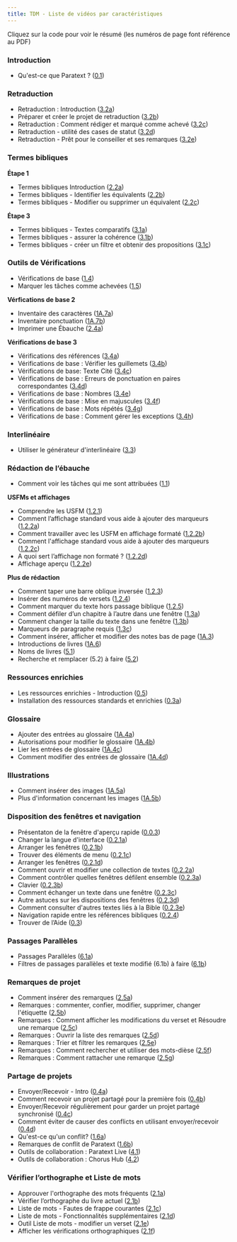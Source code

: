 ```yaml
---
title: TDM - Liste de vidéos par caractéristiques
---
```

 Cliquez sur la code pour voir le résumé
 (les numéros de page font référence au PDF)
 
### Introduction

- Qu'est-ce que Paratext ? ([0.1](0.1.md))

### Retraduction  
-  Retraduction : Introduction ([3.2a](Back-translation/3.2a.md))
-  Préparer et créer le projet de retraduction ([3.2b](Back-translation/3.2b.md))
-  Retraduction : Comment rédiger et marqué comme achevé ([3.2c](Back-translation/3.2c.md))
-  Retraduction - utilité des cases de statut ([3.2d](Back-translation/3.2d.md))
-  Retraduction - Prêt pour le conseiller et ses remarques ([3.2e](Back-translation/3.2e.md))

### Termes bibliques 
**Étape 1**   
-  Termes bibliques Introduction ([2.2a](Biblical-terms/2.2a.md))
-  Termes bibliques - Identifier les équivalents ([2.2b](Biblical-terms/2.2b.md))
-  Termes bibliques - Modifier ou supprimer un équivalent ([2.2c](Biblical-terms/2.2c.md))
  
**Étape 3**
-  Termes bibliques - Textes comparatifs ([3.1a](Biblical-terms/3.1a.md))
-  Termes bibliques - assurer la cohérence ([3.1b](Biblical-terms/3.1b.md))
-  Termes bibliques - créer un filtre et obtenir des propositions ([3.1c](Biblical-terms/3.1c.md))


### Outils de Vérifications 
-  Vérifications de base ([1.4](Checking-tools/1.4.md))
-  Marquer les tâches comme achevées ([1.5](Checking-tools/1.5.md))

**Vérfications de base 2**   
-  Inventaire des caractères ([1A.7a](Checking-tools/1A.7a.md))
-  Inventaire ponctuation ([1A.7b](Checking-tools/1A.7b.md)) 
-  Imprimer une Ébauche ([2.4a](Checking-tools/2.4a.md))

**Vérifications de base 3**   
-  Vérifications des références ([3.4a](Checking-tools/3.4a.md))
-  Vérifications de base : Vérifier les guillemets ([3.4b](Checking-tools/3.4b.md))
-  Vérifications de base: Texte Cité ([3.4c](Checking-tools/3.4c.md))
-  Vérifications de base : Erreurs de ponctuation en paires correspondantes ([3.4d](Checking-tools/3.4d.md))
-  Vérifications de base : Nombres ([3.4e](Checking-tools/3.4e.md))
-  Vérifications de base : Mise en majuscules ([3.4f](Checking-tools/3.4f.md))
-  Vérifications de base : Mots répétés ([3.4g](Checking-tools/3.4g.md))
-  Vérifications de base : Comment gérer les exceptions ([3.4h](Checking-tools/3.4h.md))

### Interlinéaire   
-  Utiliser le générateur d'interlinéaire ([3.3](Custom-interlinears/3.3.md))

### Rédaction de l’ébauche 
  
-  Comment voir les tâches qui me sont attribuées ([1.1](Drafting-editing/1.1.md))

**USFMs et affichages**    
-  Comprendre les USFM ([1.2.1](Drafting-editing/1.2.1.md))
-  Comment l’affichage standard vous aide à ajouter des marqueurs ([1.2.2a](Drafting-editing/1.2.2a.md))
-  Comment travailler avec les USFM en affichage formaté ([1.2.2b](Drafting-editing/1.2.2b.md))
-  Comment l'affichage standard vous aide à ajouter des marqueurs ([1.2.2c](Drafting-editing/1.2.2c.md))
-  A quoi sert l’affichage non formaté ? ([1.2.2d](Drafting-editing/1.2.2d.md))
-  Affichage aperçu ([1.2.2e](Drafting-editing/1.2.2e.md))
   
**Plus de rédaction**  
-  Comment taper une barre oblique inversée ([1.2.3](Drafting-editing/1.2.3.md))
-  Insérer des numéros de versets ([1.2.4](Drafting-editing/1.2.4.md))
-  Comment marquer du texte hors passage biblique ([1.2.5](Drafting-editing/1.2.5.md))
-  Comment défiler d’un chapitre à l’autre dans une fenêtre ([1.3a](Drafting-editing/1.3a.md))
-  Comment changer la taille du texte dans une fenêtre ([1.3b](Drafting-editing/1.3b.md))
-  Marqueurs de paragraphe requis ([1.3c](Drafting-editing/1.3c.md))
-  Comment insérer, afficher et modifier des notes bas de page ([1A.3](Drafting-editing/1A.3.md))
-  Introductions de livres ([1A.6](Drafting-editing/1A.6.md))
-  Noms de livres ([5.1](Drafting-editing/5.1.md))
-  Recherche et remplacer (5.2) à faire ([5.2](Drafting-editing/5.2.md))

### Ressources enrichies   
-  Les ressources enrichies - Introduction ([0.5](Enhanced-resources/0.5.md)) 
-  Installation des ressources standards et enrichies ([0.3a](Enhanced-resources/0.3a.md))

### Glossaire 
-  Ajouter des entrées au glossaire ([1A.4a](Glossary/1A.4a.md))
-  Autorisations pour modifier le glossaire ([1A.4b](Glossary/1A.4b.md))
-  Lier les entrées de glossaire ([1A.4c](Glossary/1A.4c.md))
-  Comment modifier des entrées de glossaire ([1A.4d](Glossary/1A.4d.md))

### Illustrations
-  Comment insérer des images ([1A.5a](Illustrations/1A.5a.md))
-  Plus d'information concernant les images ([1A.5b](Illustrations/1A.5b.md))


### Disposition des fenêtres et navigation 
- Présentaton de la fenêtre d'aperçu rapide ([0.0.3](Navigation/0.0.3.md))
-  Changer la langue d'interface ([0.2.1a](Navigation/0.2.1a.md))
-  Arranger les fenêtres ([0.2.1b](Navigation/0.2.1b.md))
-  Trouver des éléments de menu ([0.2.1c](Navigation/0.2.1c.md))
-  Arranger les fenêtres ([0.2.1d](Navigation/0.2.1d.md))
-   Comment ouvrir et modifier une collection de textes ([0.2.2a](Navigation/0.2.2a.md))
-  Comment contrôler quelles fenêtres défilent ensemble ([0.2.3a](Navigation/0.2.3a.md))
-  Clavier ([0.2.3b](Navigation/0.2.3b.md))
-  Comment échanger un texte dans une fenêtre ([0.2.3c](Navigation/0.2.3c.md))
-  Autre astuces sur les dispositions des fenêtres ([0.2.3d](Navigation/0.2.3d.md))
-  Comment consulter d'autres textes liés à la Bible ([0.2.3e](Navigation/0.2.3e.md))
-  Navigation rapide entre les références bibliques ([0.2.4](Navigation/0.2.4.md))
-  Trouver de l’Aide ([0.3](Navigation/0.3.md))

### Passages Parallèles
-  Passages Parallèles ([6.1a](Parallel-passages/6.1a.md))
-  Filtres de passages parallèles et texte modifié (6.1b) à faire ([6.1b](Parallel-passages/6.1b.md))


### Remarques de projet   
-  Comment insérer des remarques ([2.5a](Project-notes/2.5a.md))
-  Remarques : commenter, confier, modifier, supprimer, changer l'étiquette ([2.5b](Project-notes/2.5b.md))
-  Remarques : Comment afficher les modifications du verset et Résoudre une remarque ([2.5c](Project-notes/2.5c.md))
-  Remarques : Ouvrir la liste des remarques ([2.5d](Project-notes/2.5d.md))
-  Remarques : Trier et filtrer les remarques ([2.5e](Project-notes/2.5e.md))
-  Remarques : Comment rechercher et utiliser des mots-dièse ([2.5f](Project-notes/2.5f.md))
-  Remarques : Comment rattacher une remarque ([2.5g](Project-notes/2.5g.md))

### Partage de projets  
-  Envoyer/Recevoir - Intro ([0.4a](Project-sharing/0.4a.md))
-  Comment recevoir un projet partagé pour la première fois ([0.4b](Project-sharing/0.4b.md))
-  Envoyer/Recevoir régulièrement pour garder un projet partagé synchronisé ([0.4c](Project-sharing/0.4c.md))
-  Comment éviter de causer des conflicts en utilisant envoyer/recevoir ([0.4d](Project-sharing/0.4d.md))
-  Qu'est-ce qu'un conflit? ([1.6a](Project-sharing/1.6a.md))
-  Remarques de conflit de Paratext ([1.6b](Project-sharing/1.6b.md))
-  Outils de collaboration : Paratext Live ([4.1](Project-sharing/4.1.md))
-  Outils de collaboration : Chorus Hub ([4.2](Project-sharing/4.2.md))

### Vérifier l’orthographe et Liste de mots  
-  Approuver l'orthographe des mots fréquents ([2.1a](Spell-check-wordlist/2.1a.md))
-  Vérifier l’orthographe du livre actuel ([2.1b](Spell-check-wordlist/2.1b.md))
-  Liste de mots - Fautes de frappe courantes ([2.1c](Spell-check-wordlist/2.1c.md))
-  Liste de mots - Fonctionnalités supplémentaires ([2.1d](Spell-check-wordlist/2.1d.md))
-  Outil Liste de mots - modifier un verset ([2.1e](Spell-check-wordlist/2.1e.md))
-  Afficher les vérifications orthographiques ([2.1f](Spell-check-wordlist/2.1f.md))
   
